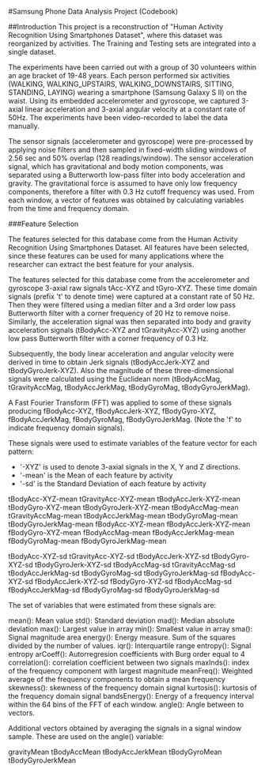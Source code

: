 #Samsung Phone Data Analysis Project (Codebook)


##Introduction
This project is a reconstruction of "Human Activity Recognition Using Smartphones Dataset", where this dataset was reorganized by activities. The Training and Testing sets are integrated into a single dataset.

The experiments have been carried out with a group of 30 volunteers within an age bracket of 19-48 years. Each person performed six activities (WALKING, WALKING_UPSTAIRS, WALKING_DOWNSTAIRS, SITTING, STANDING, LAYING) wearing a smartphone (Samsung Galaxy S II) on the waist. Using its embedded accelerometer and gyroscope, we captured 3-axial linear acceleration and 3-axial angular velocity at a constant rate of 50Hz. The experiments have been video-recorded to label the data manually. 

The sensor signals (accelerometer and gyroscope) were pre-processed by applying noise filters and then sampled in fixed-width sliding windows of 2.56 sec and 50% overlap (128 readings/window). The sensor acceleration signal, which has gravitational and body motion components, was separated using a Butterworth low-pass filter into body acceleration and gravity. The gravitational force is assumed to have only low frequency components, therefore a filter with 0.3 Hz cutoff frequency was used. From each window, a vector of features was obtained by calculating variables from the time and frequency domain.


###Feature Selection 

The features selected for this database come from the Human Activity Recognition Using Smartphones Dataset. All features have been selected, since these features can be used for many applications where the researcher can extract the best feature for your analysis.

The features selected for this database come from the accelerometer and gyroscope 3-axial raw signals tAcc-XYZ and tGyro-XYZ. These time domain signals (prefix 't' to denote time) were captured at a constant rate of 50 Hz. Then they were filtered using a median filter and a 3rd order low pass Butterworth filter with a corner frequency of 20 Hz to remove noise. Similarly, the acceleration signal was then separated into body and gravity acceleration signals (tBodyAcc-XYZ and tGravityAcc-XYZ) using another low pass Butterworth filter with a corner frequency of 0.3 Hz. 

Subsequently, the body linear acceleration and angular velocity were derived in time to obtain Jerk signals (tBodyAccJerk-XYZ and tBodyGyroJerk-XYZ). Also the magnitude of these three-dimensional signals were calculated using the Euclidean norm (tBodyAccMag, tGravityAccMag, tBodyAccJerkMag, tBodyGyroMag, tBodyGyroJerkMag). 

A Fast Fourier Transform (FFT) was applied to some of these signals producing fBodyAcc-XYZ, fBodyAccJerk-XYZ, fBodyGyro-XYZ, fBodyAccJerkMag, fBodyGyroMag, fBodyGyroJerkMag. (Note the 'f' to indicate frequency domain signals). 

These signals were used to estimate variables of the feature vector for each pattern:  
* '-XYZ' is used to denote 3-axial signals in the X, Y and Z directions.
* '-mean' is the Mean of each feature by activity
* '-sd' is the Standard Deviation of each feature by activity

tBodyAcc-XYZ-mean
tGravityAcc-XYZ-mean
tBodyAccJerk-XYZ-mean
tBodyGyro-XYZ-mean
tBodyGyroJerk-XYZ-mean
tBodyAccMag-mean
tGravityAccMag-mean
tBodyAccJerkMag-mean
tBodyGyroMag-mean
tBodyGyroJerkMag-mean
fBodyAcc-XYZ-mean
fBodyAccJerk-XYZ-mean
fBodyGyro-XYZ-mean
fBodyAccMag-mean
fBodyAccJerkMag-mean
fBodyGyroMag-mean
fBodyGyroJerkMag-mean

tBodyAcc-XYZ-sd
tGravityAcc-XYZ-sd
tBodyAccJerk-XYZ-sd
tBodyGyro-XYZ-sd
tBodyGyroJerk-XYZ-sd
tBodyAccMag-sd
tGravityAccMag-sd
tBodyAccJerkMag-sd
tBodyGyroMag-sd
tBodyGyroJerkMag-sd
fBodyAcc-XYZ-sd
fBodyAccJerk-XYZ-sd
fBodyGyro-XYZ-sd
fBodyAccMag-sd
fBodyAccJerkMag-sd
fBodyGyroMag-sd
fBodyGyroJerkMag-sd

The set of variables that were estimated from these signals are: 

mean(): Mean value
std(): Standard deviation
mad(): Median absolute deviation 
max(): Largest value in array
min(): Smallest value in array
sma(): Signal magnitude area
energy(): Energy measure. Sum of the squares divided by the number of values. 
iqr(): Interquartile range 
entropy(): Signal entropy
arCoeff(): Autorregresion coefficients with Burg order equal to 4
correlation(): correlation coefficient between two signals
maxInds(): index of the frequency component with largest magnitude
meanFreq(): Weighted average of the frequency components to obtain a mean frequency
skewness(): skewness of the frequency domain signal 
kurtosis(): kurtosis of the frequency domain signal 
bandsEnergy(): Energy of a frequency interval within the 64 bins of the FFT of each window.
angle(): Angle between to vectors.

Additional vectors obtained by averaging the signals in a signal window sample. These are used on the angle() variable:

gravityMean
tBodyAccMean
tBodyAccJerkMean
tBodyGyroMean
tBodyGyroJerkMean